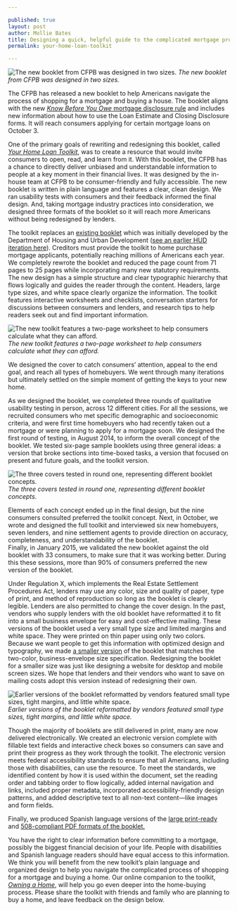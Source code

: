 ```yaml
---

published: true
layout: post
author: Mollie Bates
title: Designing a quick, helpful guide to the complicated mortgage process
permalink: your-home-loan-toolkit

---
```


![The new booklet from CFPB was designed in two sizes.](../../img/home-loan-toolkit/image01.jpg) 
*The new booklet from CFPB was designed in two sizes.*

The CFPB has released a new booklet to help Americans 
navigate the process of shopping for a mortgage and buying a house. 
The booklet aligns with the new [*Know Before You Owe* mortgage disclosure rule](http://www.consumerfinance.gov/knowbeforeyouowe/) 
and includes new information 
about how to use the Loan Estimate and Closing Disclosure forms. 
It will reach consumers applying for certain mortgage loans on October 3. 

One of the primary goals of rewriting and redesigning this booklet, 
called [*Your Home Loan Toolkit*](http://files.consumerfinance.gov/f/201503_cfpb_your-home-loan-toolkit-web.pdf), 
was to create a resource that would invite consumers 
to open, read, and learn from it. 
With this booklet, 
the CFPB has a chance to directly deliver 
unbiased and understandable information 
to people at a key moment in their financial lives. 
It was designed by the in-house team at CFPB 
to be consumer-friendly and fully accessible. 
The new booklet is written in plain language 
and features a clear, clean design. 
We ran usability tests with consumers 
and their feedback informed the final design. 
And, taking mortgage industry practices into consideration, 
we designed three formats of the booklet 
so it will reach more Americans without being redesigned by lenders.  

The toolkit replaces an [existing booklet](http://files.consumerfinance.gov/f/201401_cfpb_booklet_settlement.pdf) 
which was initially developed by the Department of Housing and Urban Development 
([see an earlier HUD iteration here](http://portal.hud.gov/hudportal/documents/huddoc?id=DOC_12164.pdf)). 
Creditors must provide the toolkit to home purchase mortgage applicants, 
potentially reaching millions of Americans each year. 
We completely rewrote the booklet 
and reduced the page count from 71 pages to 25 pages 
while incorporating many new statutory requirements. 
The new design has a simple structure and clear typographic hierarchy 
that flows logically and guides the reader through the content. 
Headers, large type sizes, and white space clearly organize the information. 
The toolkit features interactive worksheets and checklists, 
conversation starters for discussions between consumers and lenders, 
and research tips to help readers seek out and find important information. 


![The new toolkit features a two-page worksheet to help consumers calculate what they can afford.](../../img/home-loan-toolkit/image02.jpg) 
*The new toolkit features a two-page worksheet to help consumers calculate what they can afford.*

We designed the cover to catch consumers’ attention, 
appeal to the end goal, 
and reach all types of homebuyers. 
We went through many iterations 
but ultimately settled on the simple moment 
of getting the keys to your new home. 

As we designed the booklet, 
we completed three rounds of qualitative usability testing in person, 
across 12 different cities. 
For all the sessions, 
we recruited consumers who met specific demographic and socioeconomic criteria, 
and were first time homebuyers who had recently taken out a mortgage 
or were planning to apply for a mortgage soon. 
We designed the first round of testing, in August 2014, 
to inform the overall concept of the booklet. 
We tested six-page sample booklets using three general ideas: 
a version that broke sections into time-boxed tasks, 
a version that focused on present and future goals, 
and the toolkit version. 


![The three covers tested in round one, representing different booklet concepts.](../../img/home-loan-toolkit/image03.png) 
*The three covers tested in round one, representing different booklet concepts.*

Elements of each concept ended up in the final design, 
but the nine consumers consulted preferred the toolkit concept. 
Next, in October, we wrote and designed the full toolkit 
and interviewed six new homebuyers, seven lenders, and nine settlement agents 
to provide direction on accuracy, completeness, and understandability of the booklet.  
Finally, in January 2015, we validated the new booklet against the old booklet 
with 33 consumers, to make sure that it was working better. 
During this these sessions, 
more than 90% of consumers preferred the new version of the booklet. 

Under Regulation X, which implements the Real Estate Settlement Procedures Act, 
lenders may use any color, size and quality of paper, 
type of print, and method of reproduction 
so long as the booklet is clearly legible. 
Lenders are also permitted to change the cover design. 
In the past, vendors who supply lenders with the old booklet 
have reformatted it to fit into a small business envelope 
for easy and cost-effective mailing. 
These versions of the booklet used a very small type size 
and limited margins and white space. 
They were printed on thin paper using only two colors. 
Because we want people to get this information 
with optimized design and typography, 
we made [a smaller version](http://files.consumerfinance.gov/f/201505_cfpb_your-home-loan-toolkit-print-small.pdf) 
of the booklet that matches the two-color, 
business-envelope size specification. 
Redesigning the booklet for a smaller size was just like 
designing a website for desktop and mobile screen sizes. 
We hope that lenders and their vendors 
who want to save on mailing costs 
adopt this version instead of redesigning their own. 


![Earlier versions of the booklet reformatted by vendors featured small type sizes, tight margins, and little white space. ](../../img/home-loan-toolkit/image04.jpg) 
*Earlier versions of the booklet reformatted by vendors featured small type sizes, tight margins, and little white space.*

Though the majority of booklets are still delivered in print, 
many are now delivered electronically. 
We created an electronic version 
complete with fillable text fields and interactive check boxes 
so consumers can save and print their progress as they work through the toolkit. 
The electronic version meets federal accessibility standards 
to ensure that all Americans, 
including those with disabilities, can use the resource. 
To meet the standards, 
we identified content by how it is used within the document, 
set the reading order and tabbing order to flow logically, 
added internal navigation and links, included proper metadata, 
incorporated accessibility-friendly design patterns, 
and added descriptive text to all non-text content—like images and form fields.

Finally, we produced Spanish language versions of the [large print-ready](http://files.consumerfinance.gov/f/201507_cfpb_your-home-loan-toolkit-print-spanish.pdf) 
and [508-compliant PDF formats of the booklet.](http://files.consumerfinance.gov/f/201507_cfpb_your-home-loan-toolkit-web-spanish.pdf)  

You have the right to clear information before committing to a mortgage, 
possibly the biggest financial decision of your life. 
People with disabilities and Spanish language readers 
should have equal access to this information. 
We think you will benefit from the new toolkit’s plain language 
and organized design to help you navigate the complicated process 
of shopping for a mortgage and buying a home. 
Our online companion to the toolkit, [*Owning a Home*](http://www.consumerfinance.gov/owning-a-home), 
will help you go even deeper into the home-buying process. 
Please share the toolkit with friends and family 
who are planning to buy a home, 
and leave feedback on the design below. 


